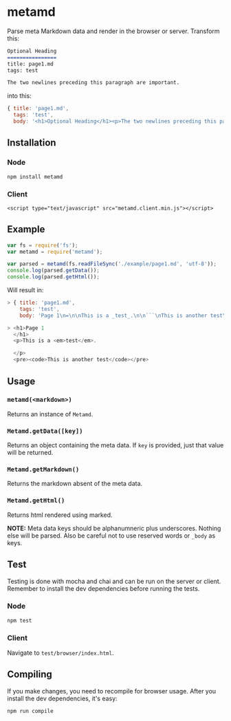metamd
======

Parse meta Markdown data and render in the browser or server. Transform this:

```markdown
Optional Heading
================
title: page1.md
tags: test

The two newlines preceding this paragraph are important.
```

into this:

```javascript
{ title: 'page1.md',
  tags: 'test',
  body: '<h1>Optional Heading</h1><p>The two newlines preceding this paragraph are important.</p>' }
```


Installation
------------

### Node ###
	
	npm install metamd

### Client ###

	<script type="text/javascript" src="metamd.client.min.js"></script>


Example
-------

```javascript
var fs = require('fs');
var metamd = require('metamd');

var parsed = metamd(fs.readFileSync('./example/page1.md', 'utf-8'));
console.log(parsed.getData());
console.log(parsed.getHtml());
```

Will result in:
```javascript
> { title: 'page1.md',
    tags: 'test',
    body: 'Page 1\n=\n\nThis is a _test_.\n\n```\nThis is another test\n```' }

> <h1>Page 1
  </h1>
  <p>This is a <em>test</em>.

  </p>
  <pre><code>This is another test</code></pre>

```


Usage
-----

### `metamd(<markdown>)` ###

Returns an instance of `Metamd`.

### `Metamd.getData([key])` ###

Returns an object containing the meta data. If `key` is provided, just that value will be returned.

### `Metamd.getMarkdown()` ###

Returns the markdown absent of the meta data.

### `Metamd.getHtml()` ###

Returns html rendered using marked.

**NOTE:** Meta data keys should be alphanumneric plus underscores. Nothing else will be parsed. Also be careful not to use reserved words or `_body` as keys.


Test
----

Testing is done with mocha and chai and can be run on the server or client. Remember to install the dev dependencies before running the tests.

### Node ###

	npm test

### Client ###

Navigate to `test/browser/index.html`.


Compiling
---------

If you make changes, you need to recompile for browser usage. After you install the dev dependencies, it's easy:

```
npm run compile
```